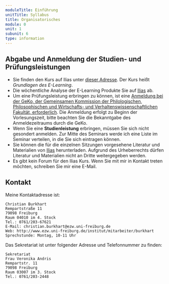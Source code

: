 ```yaml
---
moduleTitle: Einführung
unitTitle: Syllabus
title: Organisatorisches
module: 0
unit: 1
subunit: 6
type: information
---
```


## Abgabe und Anmeldung der Studien- und Prüfungsleistungen

* Sie finden den Kurs auf Ilias unter [dieser Adresse](https://ilias.uni-freiburg.de/goto.php?target=crs_1240094&client_id=unifreiburg). Der Kurs heißt *Grundlagen des E-Learning*. 
* Die wöchentliche Analyse der E-Learning Produkte Sie auf [Ilias](https://ilias.uni-freiburg.de/goto.php?target=exc_1240096&client_id=unifreiburg) ab. 
* Um eine Prüfungsleistung erbringen zu können, ist eine [Anmeldung bei der GeKo, der Gemeinsamen Kommission der Philologischen, Philosophischen und Wirtschafts- und Verhaltenswissenschaftlichen Fakultät, erforderlich](http://www.geko.uni-freiburg.de/studiengaenge/bachelor/anmeldung). Die Anmeldung erfolgt zu Beginn der Vorlesungszeit, bitte beachten Sie die Bekanntgabe des Anmeldezeitraums durch die GeKo. 
* Wenn Sie eine **Studienleistung** erbringen, müssen Sie sich nicht gesondert anmelden. Zur Mitte des Seminars werde ich eine Liste im Seminar verteilen, in die Sie sich eintragen können.
* Sie können die für die einzelnen Sitzungen vorgesehene Literatur und Materialien von [Ilias](https://ilias.uni-freiburg.de/goto.php?target=fold_1240095&client_id=unifreiburg) herunterladen. Aufgrund des Urheberrechts dürfen Literatur und Materialien nicht an Dritte weitergegeben werden.
* Es gibt kein Forum für den Ilias Kurs. Wenn Sie mit mir in Kontakt treten möchten, schreiben Sie mir eine E-Mail. 

## Kontakt

Meine Kontaktadresse ist:

```
Christian Burkhart
Rempartstraße 11
79098 Freiburg
Raum 04010 im 4. Stock
Tel.: 0761/203-67621
E-Mail: christian.burkhart@ezw.uni-freiburg.de
Web: http://www.ezw.uni-freiburg.de/institut/mitarbeiter/burkhart
Sprechstunde: Montag, 10-11 Uhr
```
 
Das Sekretariat ist unter folgender Adresse und Telefonnummer zu finden:

```
Sekretariat
Frau Veronika Andris
Rempartstr. 11
79098 Freiburg
Raum 03007 im 3. Stock
Tel.: 0761/203-2448
```